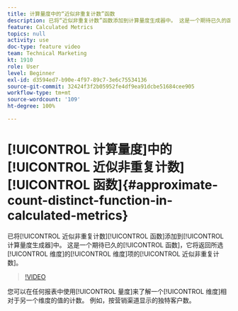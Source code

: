 ```yaml
---
title: 计算量度中的“近似非重复计数”函数
description: 已将“近似非重复计数”函数添加到计算量度生成器中。 这是一个期待已久的函数，它将返回所选维度的维度项的近似非重复计数。
feature: Calculated Metrics
topics: null
activity: use
doc-type: feature video
team: Technical Marketing
kt: 1910
role: User
level: Beginner
exl-id: d3594ed7-b90e-4f97-89c7-3e6c75534136
source-git-commit: 32424f3f2b05952fe4df9ea91dcbe51684cee905
workflow-type: tm+mt
source-wordcount: '109'
ht-degree: 100%

---
```


# [!UICONTROL 计算量度]中的[!UICONTROL 近似非重复计数][!UICONTROL 函数]{#approximate-count-distinct-function-in-calculated-metrics}

已将[!UICONTROL 近似非重复计数][!UICONTROL 函数]添加到[!UICONTROL 计算量度生成器]中。 这是一个期待已久的[!UICONTROL 函数]，它将返回所选[!UICONTROL 维度]的[!UICONTROL 维度]项的[!UICONTROL 近似非重复计数]。

>[!VIDEO](https://video.tv.adobe.com/v/23722/?quality=12)

您可以在任何报表中使用[!UICONTROL 量度]来了解一个[!UICONTROL 维度]相对于另一个维度的值的计数。 例如，按营销渠道显示的独特客户数。
